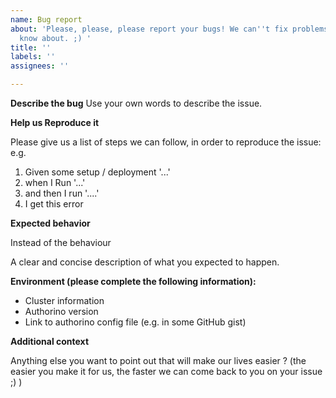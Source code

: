 ```yaml
---
name: Bug report
about: 'Please, please, please report your bugs! We can''t fix problems we don''t
  know about. ;) '
title: ''
labels: ''
assignees: ''

---
```


**Describe the bug**
Use your own words to describe the issue. 

**Help us Reproduce it**

Please give us a list of steps we can follow, in order to reproduce the issue:
e.g. 
1. Given some setup / deployment '...'
2. when I Run '...'
3. and then I run  '....'
4. I get this error

**Expected behavior**

Instead of the behaviour 

A clear and concise description of what you expected to happen.

**Environment (please complete the following information):**
 - Cluster information
 - Authorino version 
 - Link to authorino config file (e.g. in some GitHub gist)

**Additional context**

Anything else you want to point out that will make our lives easier ? 
(the easier you make it for us, the faster we can come back to you on your issue ;) )
